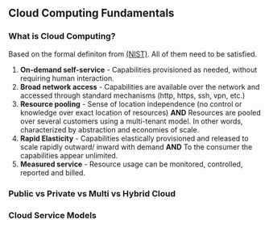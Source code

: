 ## Cloud Computing Fundamentals
### What is Cloud Computing?
Based on the formal definiton from [(NIST)](https://github.com/shamasun/SAA-C03/blob/703d03ef3e8df7f3fa2ee3fd2674d5acecf02d07/01.%20Cloud%20Computing%20Fundamentals/nistspecialpublication800-145.pdf). All of them need to be satisfied.

1.  **On-demand self-service** - Capabilities provisioned as needed, without requiring human interaction.
2.  **Broad network access** - Capabilities are available over the network and accessed through standard mechanisms (http, https, ssh, vpn, etc.)
3.  **Resource pooling** - Sense of location independence (no control or knowledge over exact location of resources) **AND** Resources are pooled over several customers using a multi-tenant model. In other words, characterized by abstraction and economies of scale.
4.  **Rapid Elasticity** - Capabilities elastically provisioned and released to scale rapidly outward/ inward with demand **AND** To the consumer the capabilities appear unlimited. 
5.  **Measured service** - Resource usage can be monitored, controlled, reported and billed.

### Public vs Private vs Multi vs Hybrid Cloud
### Cloud Service Models
